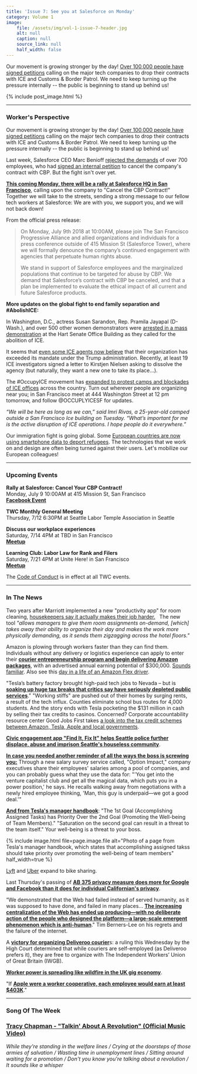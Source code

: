 ```yaml
---
title: 'Issue 7: See you at Salesforce on Monday'
category: Volume 1
image:
    file: /assets/img/vol-1-issue-7-header.jpg
    alt: null
    caption: null
    source_link: null
    half_width: false
---
```


<!-- Content imported from: https://eepurl.com/dz-UZr -->

Our movement is growing stronger by the day! [Over 100,000 people have signed petitions](https://100,000%20signed%20letter%C2%A0https://www.commondreams.org/newswire/2018/07/03/100000-people-call-microsoft-and-other-tech-companies-drop-contracts-ice-and) calling on the major tech companies to drop their contracts with ICE and Customs & Border Patrol. We need to keep turning up the pressure internally -- the public is beginning to stand up behind us!

<!--excerpt-->

{% include post_image.html %}

***

### Worker's Perspective

Our movement is growing stronger by the day! [Over 100,000 people have signed petitions](https://100,000%20signed%20letter%C2%A0https://www.commondreams.org/newswire/2018/07/03/100000-people-call-microsoft-and-other-tech-companies-drop-contracts-ice-and) calling on the major tech companies to drop their contracts with ICE and Customs & Border Patrol. We need to keep turning up the pressure internally -- the public is beginning to stand up behind us!  
  
Last week, Salesforce CEO Marc Benioff [rejected the demands](https://twitter.com/salesforce/status/1012035908722397184) of over 700 employees, who had [signed an internal petition](https://www.buzzfeed.com/carolineodonovan/salesforce-employees-push-back-against-company-contract?utm_term=.yd11ByaK8#.xfRA9jgBp) to cancel the company's contract with CBP. But the fight isn't over yet.&nbsp;  
  
**[This coming Monday, there will be a rally at Salesforce HQ in San Francisco](https://www.facebook.com/events/193808551309092/)**, calling upon the company to "Cancel the CBP Contract!" Together we will take to the streets, sending a strong message to our fellow tech workers at Salesforce: We are with you, we support you, and we will not back down!

From the official press release:  

> On Monday, July 9th 2018 at 10:00AM, please join The San Francisco Progressive Alliance and allied organizations and individuals for a press conference outside of 415 Mission St (Salesforce Tower), where we will formally denounce the company’s continued engagement with agencies that perpetuate human rights abuse.
>
> We stand in support of Salesforce employees and the marginalized populations that continue to be targeted for abuse by CBP. We demand that Salesforce’s contract with CBP be canceled, and that a plan be implemented to evaluate the ethical impact of all current and future Salesforce products.

**More updates on the global fight to end family separation and #AbolishICE:**

In Washington, D.C., actress Susan Sarandon, Rep. Pramila Jayapal (D-Wash.), and over 500 other women demonstrators were [arrested in a mass demonstration](https://www.washingtonpost.com/local/we-will-not-obey-hundreds-of-women-rally-in-dc-to-protest-zero-tolerance-immigration-policy/2018/06/28/d1aca604-7a4a-11e8-aeee-4d04c8ac6158_story.html?noredirect=on&utm_term=.46f0c5c7dfec) at the Hart Senate Office Building as they called for the abolition of ICE.&nbsp;  
  
It seems that [even some ICE agents now believe](https://www.nytimes.com/2018/06/28/us/politics/ice-immigration-eliminate-agency.html) that their organization has exceeded its mandate under the Trump administration. Recently, at least 19 ICE investigators signed a letter to Kirstjen Nielsen asking to dissolve the agency (but naturally, they want a new one to take its place...).&nbsp;  
  
The #OccupyICE movement has [expanded to protest camps and blockades of ICE offices](https://www.theguardian.com/us-news/2018/jul/03/occupy-ice-protests-immigration-families) across the country. Turn out wherever people are organizing near you; in San Francisco meet at&nbsp;444 Washington Street at 12 pm tomorrow, and follow @OCCUPLYICESF for updates.  
  
_“We will be here as long as we can,” said Imri Rivas, a 25-year-old camped outside a San Francisco Ice building on Tuesday. “What’s important for me is the active disruption of ICE operations. I hope people do it everywhere.”_  
  
Our immigration fight is going global. Some [European countries are now using smartphone data to deport refugees](https://www.wired.co.uk/article/europe-immigration-refugees-smartphone-metadata-deportations). The technologies that we work on and design are often being turned against their users. Let's mobilize our European colleagues!&nbsp;  

***

###  Upcoming Events

**Rally at Salesforce: Cancel Your CBP Contract!**  
Monday, July 9 10:00AM at&nbsp;415 Mission St, San Francisco  
**[Facebook Event](https://www.facebook.com/events/193808551309092/)**  
  
**TWC Monthly General Meeting**  
Thursday, 7/12 6:30PM at Seattle Labor Temple Association in Seattle&nbsp;  
  
**Discuss our workplace experiences**  
Saturday, 7/14 4PM at TBD in San Francisco  
[**Meetup**](https://www.meetup.com/Tech-Workers-Coalition/events/252459582/)  

**Learning Club: Labor Law for Rank and Filers**  
Saturday, 7/21 4PM at Unite Here! in San Francisco  
[**Meetup**](https://www.meetup.com/Tech-Workers-Coalition/events/252459669/)

The [Code of Conduct](https://techworkerscoalition.org/community-guide/) is in effect at all TWC events.

***

###  In The News

Two years after Marriott implemented a new "productivity app" for room cleaning, [housekeepers say it actually makes their job harder.](https://www.philly.com/philly/news/hotel-housekeepers-schedules-app-marriott-union-hotsos-20180702.html) **&nbsp;** The new tool&nbsp;_"allows managers to give them room assignments on-demand, [which] takes away their ability to organize their day and makes the work more physically demanding, as it sends them zigzagging across the hotel floors."_  
  
Amazon is plowing through workers faster than they can find them. Individuals without any delivery or logistics experience can apply to enter their [**courier entrepreneurship program and begin delivering Amazon packages**](https://amp.businessinsider.com/amazon-delivery-job-2018-6), with an advertised annual earning potential of $300,000. [Sounds familiar](https://blog.adbeat.com/wp-content/uploads/2015/12/uber-ad-creatives.png). Also see this [day in a life of an Amazon Flex driver](https://www.theatlantic.com/technology/archive/2018/06/amazon-flex-workers/563444/).  
  
"Tesla’s battery factory brought high-paid tech jobs to Nevada – but is [**soaking up huge tax breaks that critics say have seriously depleted public services**](https://www.theguardian.com/cities/2018/jul/03/all-humanity-has-left-the-area-the-cities-paying-for-tesla-gigafactory?CMP=Share_AndroidApp_Slack)." "Working stiffs" are pushed out of their homes by surging rents, a result of the tech influx. Counties eliminate school bus routes for 4,000 students. And the story ends with Tesla pocketing the $131 million in cash by selling their tax credits to casinos.&nbsp;Concerned? Corporate accountability resource center Good Jobs First takes [a look into the tax credit schemes between Amazon, Tesla, Apple and local governments](https://www.theguardian.com/politics/2018/jul/01/union-beating-gig-economy-giants-iwgb-zero-hours-workers).&nbsp; &nbsp;  
  
[**Civic engagement app "Find It, Fix It" helps Seattle police further displace, abuse and imprison Seattle's houseless community**](https://www.theatlantic.com/technology/archive/2018/06/an-app-for-ejecting-the-homeless/563849/).  
  
[**In case you needed another reminder of all the ways the boss is screwing you:**](https://www.wired.com/story/silicon-valleys-exclusive-salary-database)&nbsp;Through a new salary survey service called, "Option Impact," company executives share their employees' salaries among a pool of companies, and you can probably guess what they use the data for: "'You get into the venture capitalist club and get all the magical data, which puts you in a power position,' he says. He recalls walking away from negotiations with a newly hired employee thinking, 'Man, this guy is underpaid—we got a good deal.'"  
  
[**And from Tesla's manager handbook**](https://twitter.com/techworkersco/status/1013570652937179136): "The 1st Goal (Accomplishing Assigned Tasks) has Priority Over the 2nd Goal (Promoting the Well-being of Team Members)." "Saturation on the second goal can result in a threat to the team itself." Your well-being is a threat to your boss.  

{% include image.html
    file=page.image.file
    alt="Photo of a page from Tesla's manager handbook, which states that accomplishing assigned takss should take priority over promoting the well-being of team members"
    half_width=true
%}

[Lyft](https://www.theverge.com/2018/7/2/17526892/lyft-buys-motivate-bike-sharing-expansion) and [Uber](https://www.latimes.com/business/technology/la-fi-tn-uber-jump-bikes-20180409-story.html) expand to bike sharing.  
  
Last Thursday's passing of [**AB 375 privacy measure does more for Google and Facebook than it does for individual Californian's privacy**](https://www.aclunc.org/news/aclu-statement-new-law-falls-woefully-short-protecting-californians-privacy).  
  
“We demonstrated that the Web had failed instead of served humanity, as it was supposed to have done, and failed in many places... [**The increasing centralization of the Web has ended up producing—with no deliberate action of the people who designed the platform—a large-scale emergent phenomenon which is anti-human**](https://www.vanityfair.com/news/2018/07/the-man-who-created-the-world-wide-web-has-some-regrets)." Tim Berners-Lee on his regrets and the failure of the internet.  
  
A [**victory for organizing Deliveroo courier**](https://www.independent.co.uk/news/business/news/deliveroo-riders-rights-job-employment-union-case-gig-economy-iwgb-a8400336.html)s: a ruling this Wednesday by the High Court determined that while couriers are self-employed (as Deliveroo prefers it), they are free to organize&nbsp;with The Independent Workers’ Union of Great Britain (IWGB).  
  
[**Worker power is spreading like wildfire in the UK gig economy**](https://www.theguardian.com/politics/2018/jul/01/union-beating-gig-economy-giants-iwgb-zero-hours-workers).  
  
"If [**Apple were a worker cooperative, each employee would earn at least $403K**](https://www.forbes.com/sites/cameronkeng/2014/12/18/if-apple-was-a-worker-cooperative-each-employee-would-earn-at-least-403k/#288f6a452dee)."

***

### Song Of The Week

### **[Tracy Chapman - "Talkin' About A Revolution" (Official Music Video)](https://www.youtube.com/watch?v=Xv8FBjo1Y8I)**
  
_While they're standing in the welfare lines / Crying at the doorsteps of those armies of salvation / Wasting time in unemployment lines / Sitting around waiting for a promotion / Don't you know you're talking about a revolution / It sounds like a whisper_
